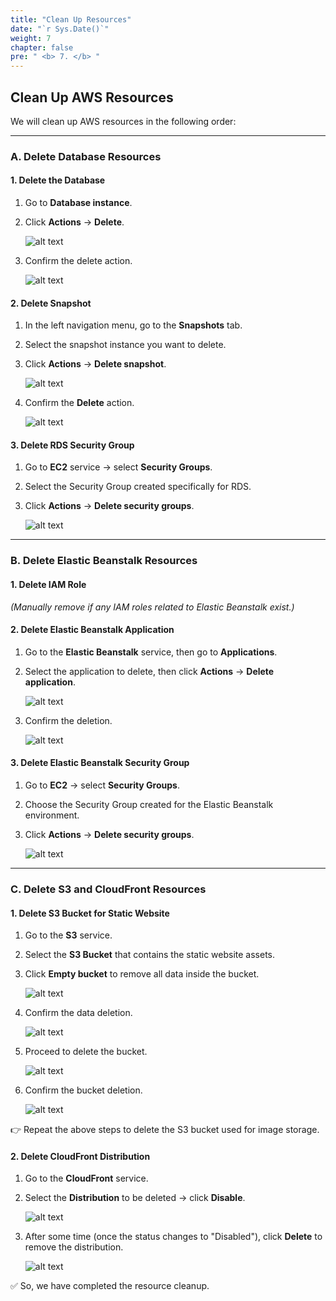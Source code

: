 ```yaml
---
title: "Clean Up Resources"
date: "`r Sys.Date()`"
weight: 7
chapter: false
pre: " <b> 7. </b> "
---
```


## Clean Up AWS Resources

We will clean up AWS resources in the following order:

---

### A. Delete Database Resources

#### 1. Delete the Database

1. Go to **Database instance**.
2. Click **Actions** → **Delete**.

   ![alt text](image.png)

3. Confirm the delete action.

   ![alt text](image-1.png)

#### 2. Delete Snapshot

1. In the left navigation menu, go to the **Snapshots** tab.
2. Select the snapshot instance you want to delete.
3. Click **Actions** → **Delete snapshot**.

   ![alt text](image-3.png)

4. Confirm the **Delete** action.

   ![alt text](image-4.png)

#### 3. Delete RDS Security Group

1. Go to **EC2** service → select **Security Groups**.
2. Select the Security Group created specifically for RDS.
3. Click **Actions** → **Delete security groups**.

   ![alt text](image-2.png)

---

### B. Delete Elastic Beanstalk Resources

#### 1. Delete IAM Role

_(Manually remove if any IAM roles related to Elastic Beanstalk exist.)_

#### 2. Delete Elastic Beanstalk Application

1. Go to the **Elastic Beanstalk** service, then go to **Applications**.
2. Select the application to delete, then click **Actions** → **Delete application**.

   ![alt text](image-5.png)

3. Confirm the deletion.

   ![alt text](image-6.png)

#### 3. Delete Elastic Beanstalk Security Group

1. Go to **EC2** → select **Security Groups**.
2. Choose the Security Group created for the Elastic Beanstalk environment.
3. Click **Actions** → **Delete security groups**.

   ![alt text](image-7.png)

---

### C. Delete S3 and CloudFront Resources

#### 1. Delete S3 Bucket for Static Website

1. Go to the **S3** service.
2. Select the **S3 Bucket** that contains the static website assets.
3. Click **Empty bucket** to remove all data inside the bucket.

   ![alt text](image-9.png)

4. Confirm the data deletion.

   ![alt text](image-10.png)

5. Proceed to delete the bucket.

   ![alt text](image-11.png)

6. Confirm the bucket deletion.

   ![alt text](image-12.png)

👉 Repeat the above steps to delete the S3 bucket used for image storage.

#### 2. Delete CloudFront Distribution

1. Go to the **CloudFront** service.
2. Select the **Distribution** to be deleted → click **Disable**.

   ![alt text](image-13.png)

3. After some time (once the status changes to "Disabled"), click **Delete** to remove the distribution.

   ![alt text](image-14.png)

✅ So, we have completed the resource cleanup.
